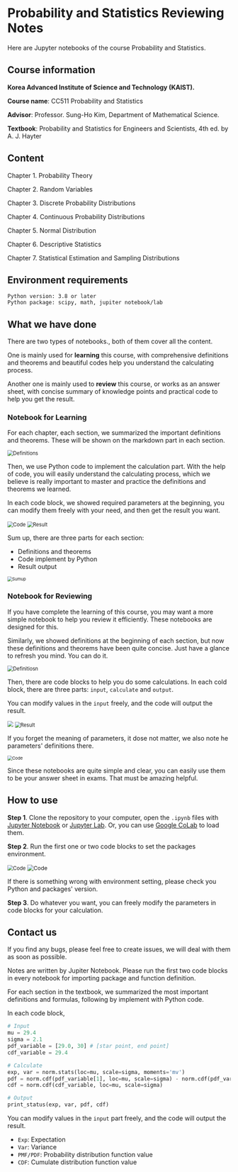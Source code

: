 # Probability and Statistics Reviewing Notes

Here are Jupyter notebooks of the course Probability and Statistics. 

## Course information

**Korea Advanced Institute of Science and Technology (KAIST).** 

**Course name**: CC511 Probability and Statistics

**Advisor**: Professor. Sung-Ho Kim, Department of Mathematical Science.

**Textbook**: Probability and Statistics for Engineers and Scientists, 4th ed. by A. J. Hayter

## Content

Chapter 1. Probability Theory

Chapter 2. Random Variables

Chapter 3. Discrete Probability Distributions

Chapter 4. Continuous Probability Distributions 

Chapter 5. Normal Distribution

Chapter 6. Descriptive Statistics

Chapter 7. Statistical Estimation and Sampling Distributions

## Environment requirements

```
Python version: 3.8 or later
Python package: scipy, math, jupiter notebook/lab
```

## What we have done

There are two types of notebooks., both of them cover all the content.  

One is mainly used for **learning** this course, with comprehensive definitions and theorems and beautiful codes help you understand the calculating process.  

Another one is mainly used to **review** this course, or works as an answer sheet, with concise summary of knowledge points and practical code to help you get the result. 

### Notebook for Learning

For each chapter, each section, we summarized the important definitions and theorems. These will be shown on the markdown part in each section. 

<img src="./imgs/bertu-definitions.PNG" alt="Definitions" style="zoom:80%;" />

Then, we use Python code to implement the calculation part. With the help of code, you will easily understand the calculating process, which we believe is really important to master and practice the definitions and theorems we learned. 

In each code block, we showed required parameters at the beginning, you can modify them freely with your need, and then get the result you want. 

<img src="./imgs/bertu-code.png" alt="Code" style="zoom:80%;" />

<img src="./imgs/bertu-result.png" alt="Result" style="zoom:80%;" />

Sum up, there are three parts for each section: 

- Definitions and theorems
- Code implement by Python 
- Result output

<img src="./imgs/bertu-sumup.png" alt="Sumup" style="zoom: 67%;" />

### Notebook for Reviewing

If you have complete the learning of this course, you may want a more simple notebook to help you review it efficiently. These notebooks are designed for this. 

Similarly, we showed definitions at the beginning of each section, but now these definitions and theorems have been quite concise. Just have a glance to refresh you mind. You can do it. 

<img src="./imgs/chuanbo-definitions.png" alt="Definitiosn" style="zoom:80%;" />

Then, there are code blocks to help you do some calculations. In each cold block, there are three parts: `input`, `calculate` and `output`. 

You can modify values in the `input` freely, and the code will output the result. 

<img src="./imgs/chuanbo-code.png" alt=" " style="zoom:80%;" />

<img src="./imgs/chuanbo-result.png" alt="Result" style="zoom:80%;" />

If you forget the meaning of parameters, it dose not matter, we also note he parameters' definitions there. 

<img src="./imgs/chuanbo-sumup.png" alt="Code" style="zoom: 67%;" />

Since these notebooks are quite simple and clear, you can easily use them to be your answer sheet in exams. That must be amazing helpful.  

## How to use

**Step 1**. Clone the repository to your computer, open the `.ipynb` files with [Jupyter  Notebook](https://jupyter.org/) or [Jupyter Lab](https://jupyter.org/). Or, you can use [Google CoLab](https://colab.research.google.com/) to load them. 

**Step 2**.  Run the first one or two code blocks to set the packages environment. 

<img src="./imgs/chuanbo-head.png" alt="Code" style="zoom:80%;" />

<img src="./imgs/bertu-head.png" alt="Code" style="zoom:88%;" />

If there is something wrong with environment setting, please check you Python and packages' version. 

**Step 3**. Do whatever you want, you can freely modify the parameters in code blocks for your calculation.  

## Contact us 

If you find any bugs, please feel free to create issues, we will deal with them as soon as possible. 

























Notes are written by Jupiter Notebook. Please run the first two code blocks in every notebook for importing package and function definition. 

For each section in the textbook, we summarized the most important definitions and formulas, following by implement with Python code. 

In each code block, 

```python
# Input
mu = 29.4
sigma = 2.1
pdf_variable = [29.0, 30] # [star point, end point]
cdf_variable = 29.4

# Calculate
exp, var = norm.stats(loc=mu, scale=sigma, moments='mv')
pdf = norm.cdf(pdf_variable[1], loc=mu, scale=sigma) - norm.cdf(pdf_variable[0], loc=mu, scale=sigma)
cdf = norm.cdf(cdf_variable, loc=mu, scale=sigma)

# Output
print_status(exp, var, pdf, cdf)
```

You can modify values in the `input` part freely, and the code will output the result. 

- `Exp`: Expectation
- `Var`: Variance
- `PMF/PDF`: Probability distribution function value
- `CDF`: Cumulate distribution function value 